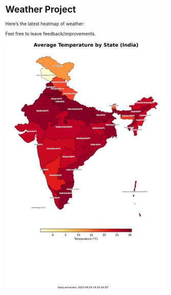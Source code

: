 # Weather Project

Here’s the latest heatmap of weather:

Feel free to leave feedback/improvements.

![India Heatmap](docs/assets/india_heatmap.png?v=DA8C54)
